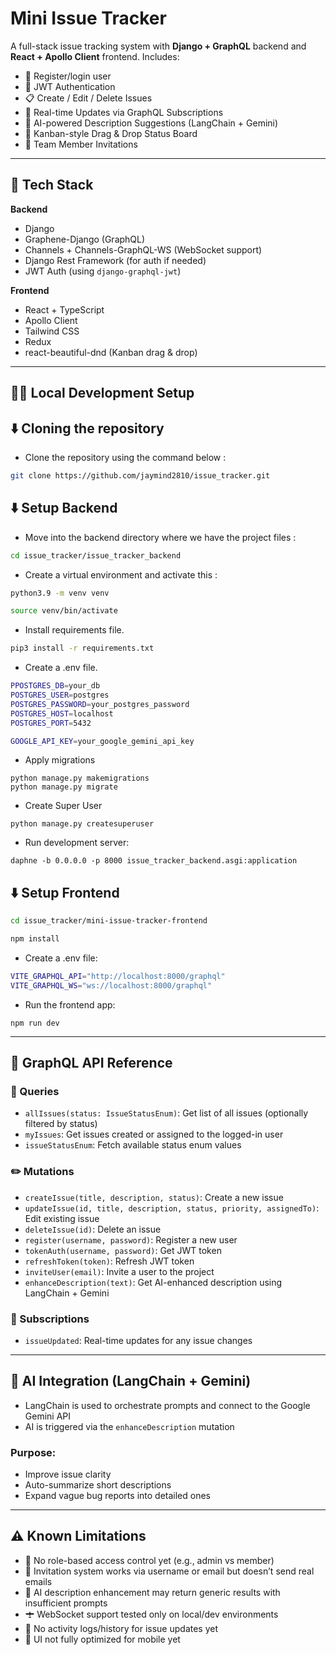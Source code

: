 # Mini Issue Tracker

A full-stack issue tracking system with **Django + GraphQL** backend and **React + Apollo Client** frontend. Includes:

- 👥 Register/login user
- 🔐 JWT Authentication
- 📋 Create / Edit / Delete Issues
- 📡 Real-time Updates via GraphQL Subscriptions
- 🧠 AI-powered Description Suggestions (LangChain + Gemini)
- 🧱 Kanban-style Drag & Drop Status Board
- 👥 Team Member Invitations

---

## 🚀 Tech Stack

**Backend**

- Django
- Graphene-Django (GraphQL)
- Channels + Channels-GraphQL-WS (WebSocket support)
- Django Rest Framework (for auth if needed)
- JWT Auth (using `django-graphql-jwt`)

**Frontend**

- React + TypeScript
- Apollo Client
- Tailwind CSS
- Redux
- react-beautiful-dnd (Kanban drag & drop)

---

## 🧑‍💻 Local Development Setup

## ⬇️ Cloning the repository

- Clone the repository using the command below :

```bash
git clone https://github.com/jaymind2810/issue_tracker.git

```

## ⬇️ Setup Backend

- Move into the backend directory where we have the project files :

```bash
cd issue_tracker/issue_tracker_backend

```

- Create a virtual environment and activate this :

```bash
python3.9 -m venv venv

source venv/bin/activate

```

- Install requirements file.

```bash
pip3 install -r requirements.txt

```

- Create a .env file.

```bash
PPOSTGRES_DB=your_db
POSTGRES_USER=postgres
POSTGRES_PASSWORD=your_postgres_password
POSTGRES_HOST=localhost
POSTGRES_PORT=5432

GOOGLE_API_KEY=your_google_gemini_api_key

```

- Apply migrations

```
python manage.py makemigrations
python manage.py migrate
```

- Create Super User

```
python manage.py createsuperuser
```

- Run development server:

```
daphne -b 0.0.0.0 -p 8000 issue_tracker_backend.asgi:application
```

## ⬇️ Setup Frontend

```bash
cd issue_tracker/mini-issue-tracker-frontend

npm install
```

- Create a .env file:

```bash
VITE_GRAPHQL_API="http://localhost:8000/graphql"
VITE_GRAPHQL_WS="ws://localhost:8000/graphql"

```

- Run the frontend app:

```
npm run dev

```

---

## 🔌 GraphQL API Reference

### 📅 Queries

* `allIssues(status: IssueStatusEnum)`: Get list of all issues (optionally filtered by status)
* `myIssues`: Get issues created or assigned to the logged-in user
* `issueStatusEnum`: Fetch available status enum values

### ✏️ Mutations

* `createIssue(title, description, status)`: Create a new issue
* `updateIssue(id, title, description, status, priority, assignedTo)`: Edit existing issue
* `deleteIssue(id)`: Delete an issue
* `register(username, password)`: Register a new user
* `tokenAuth(username, password)`: Get JWT token
* `refreshToken(token)`: Refresh JWT token
* `inviteUser(email)`: Invite a user to the project
* `enhanceDescription(text)`: Get AI-enhanced description using LangChain + Gemini

### 🛁 Subscriptions

* `issueUpdated`: Real-time updates for any issue changes

---

## 🤖 AI Integration (LangChain + Gemini)

* LangChain is used to orchestrate prompts and connect to the Google Gemini API
* AI is triggered via the `enhanceDescription` mutation

### Purpose:

* Improve issue clarity
* Auto-summarize short descriptions
* Expand vague bug reports into detailed ones

---

## ⚠️ Known Limitations

* 🔐 No role-based access control yet (e.g., admin vs member)
* 📨 Invitation system works via username or email but doesn’t send real emails
* 🧐 AI description enhancement may return generic results with insufficient prompts
* 🛨️ WebSocket support tested only on local/dev environments
* 🐛 No activity logs/history for issue updates yet
* 📱 UI not fully optimized for mobile yet

